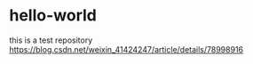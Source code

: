 # hello-world
this is a test repository
https://blog.csdn.net/weixin_41424247/article/details/78998916
